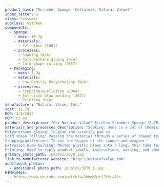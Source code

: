```yaml
---
product_name: "Scrubber Sponge (Cellulose, Natural Value)"
index_letter: S
class: Consumer
subclass: Kitchen
components:
  - Sponge:
    - mass: 18.7g
    - materials:
      - Cellulose (1081)
    - processes:
      - Soaking (N/A)
      - Polyurethane gluing (N/A)
      - Cold shape rolling (2057)
  - Packaging:
    - mass: 1.3g
    - materials:
      - Low Density Polyethylene (N/A)
    - processes:
      - Cropping/guillotine (2064)
      - Extrusion blow molding (2077)
      - Printing (N/A)
manufacturer: "Natural Value, Inc."
cost: $1.19
DOP: 1/8/2017
POP: Co-op
product_description: "Our Natural Value™ Kitchen Scrubber Sponge (2.75in X 4.43in X .813in) is designed to remove kitchen grease and burned on food from pots, pans, tables, countertops, walls, sinks and appliances. Fiber side scours. Sponge side wipes clean."
materials_and_processes_description: "Soaking: Done in a vat of chemicals to soften the cellulose and rid of impurities
Polyurethane gluing: To glue the scouring pad on 
Cold shape rolling: Passing the material through a series of shaped rolls to press the sheets together
Cropping/guillotine: To cut the shapes of the sponge and wrapper
Extrusion blow molding: Melted plastic blown into a long, thin tube for molding
Printing: Used to apply product labels, instructions, warning, and advertisements"
primary_photo_path: /photos/3079.jpg
link_to_manufacturer_website: "http://naturalvalue.com"
additional_photos:
  - additional_photo_path: /photos/3079_1.jpg
HIMvideos:
  - https://www.youtube.com/watch?v=3bbmN8te1JY&t=76s
---
```

